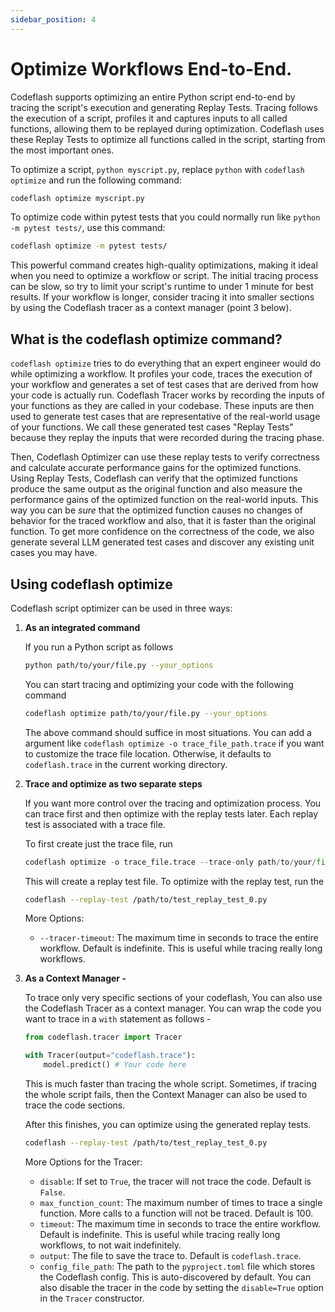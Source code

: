 ```yaml
---
sidebar_position: 4
---
```

# Optimize Workflows End-to-End.

Codeflash supports optimizing an entire Python script end-to-end by tracing the script's execution and generating Replay Tests. Tracing follows the execution of a script, profiles it and captures inputs to all called functions, allowing them to be replayed during optimization. Codeflash uses these Replay Tests to optimize all functions called in the script, starting from the most important ones.

To optimize a script, `python myscript.py`, replace `python` with `codeflash optimize` and run the following command:

```bash
codeflash optimize myscript.py
```

To optimize code within pytest tests that you could normally run like `python -m pytest tests/`, use this command:

```bash
codeflash optimize -m pytest tests/
```

This powerful command creates high-quality optimizations, making it ideal when you need to optimize a workflow or script. The initial tracing process can be slow, so try to limit your script's runtime to under 1 minute for best results. If your workflow is longer, consider tracing it into smaller sections by using the Codeflash tracer as a context manager (point 3 below). 

## What is the codeflash optimize command?

`codeflash optimize` tries to do everything that an expert engineer would do while optimizing a workflow. It profiles your code, traces the execution of your workflow and generates a set of test cases that are derived from how your code is actually run.
Codeflash Tracer works by recording the inputs of your functions as they are called in your codebase. These inputs are then used to generate test cases that are representative of the real-world usage of your functions.
We call these generated test cases "Replay Tests" because they replay the inputs that were recorded during the tracing phase.

Then, Codeflash Optimizer can use these replay tests to verify correctness and calculate accurate performance gains for the optimized functions.
Using Replay Tests, Codeflash can verify that the optimized functions produce the same output as the original function and also measure the performance gains of the optimized function on the real-world inputs.
This way you can be *sure* that the optimized function causes no changes of behavior for the traced workflow and also, that it is faster than the original function. To get more confidence on the correctness of the code, we also generate several LLM generated test cases and discover any existing unit cases you may have.

## Using codeflash optimize

Codeflash script optimizer can be used in three ways:

1. **As an integrated command** 

    If you run a Python script as follows
    
    ```bash
    python path/to/your/file.py --your_options
    ```
    
    You can start tracing and optimizing your code with the following command
    
    ```bash
    codeflash optimize path/to/your/file.py --your_options
    ```
    
    The above command should suffice in most situations. You can add a argument like `codeflash optimize -o trace_file_path.trace` if you want to customize the trace file location. Otherwise, it defaults to `codeflash.trace` in the current working directory. 
    
2. **Trace and optimize as two separate steps**
    
    If you want more control over the tracing and optimization process. You can trace first and then optimize with the replay tests later. Each replay test is associated with a trace file. 
    
    To first create just the trace file, run
    
    ```python
    codeflash optimize -o trace_file.trace --trace-only path/to/your/file.py --your_options
    ```
    
    This will create a replay test file. To optimize with the replay test, run the 
    
    ```bash
    codeflash --replay-test /path/to/test_replay_test_0.py
    ```
    
    More Options:
    - `--tracer-timeout`: The maximum time in seconds to trace the entire workflow. Default is indefinite. This is useful while tracing really long workflows.
3. **As a Context Manager -**
    
    To trace only very specific sections of your codeflash, You can also use the Codeflash Tracer as a context manager.
    You can wrap the code you want to trace in a `with` statement as follows -
    
    ```python
    from codeflash.tracer import Tracer
    
    with Tracer(output="codeflash.trace"):
        model.predict() # Your code here
    ```
    
    This is much faster than tracing the whole script. Sometimes, if tracing the whole script fails, then the Context Manager can also be used to trace the code sections. 
    
    After this finishes, you can optimize using the generated replay tests.
    
    ```bash
    codeflash --replay-test /path/to/test_replay_test_0.py
    ```
    
    More Options for the Tracer:
    
    - `disable`: If set to `True`, the tracer will not trace the code. Default is `False`.
    - `max_function_count`: The maximum number of times to trace a single function. More calls to a function will not be traced. Default is 100.
    - `timeout`: The maximum time in seconds to trace the entire workflow. Default is indefinite. This is useful while tracing really long workflows, to not wait indefinitely.
    - `output`: The file to save the trace to. Default is `codeflash.trace`.
    - `config_file_path`: The path to the `pyproject.toml` file which stores the Codeflash config. This is auto-discovered by default.
    You can also disable the tracer in the code by setting the `disable=True` option in the `Tracer` constructor.
